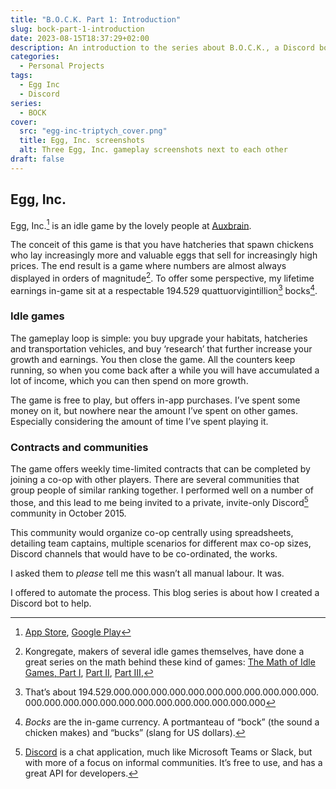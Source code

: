 ```yaml
---
title: "B.O.C.K. Part 1: Introduction"
slug: bock-part-1-introduction
date: 2023-08-15T18:37:29+02:00
description: An introduction to the series about B.O.C.K., a Discord bot I created to help organize co-op teams in Egg, Inc.
categories:
  - Personal Projects
tags:
  - Egg Inc
  - Discord
series:
  - BOCK
cover:
  src: "egg-inc-triptych_cover.png"
  title: Egg, Inc. screenshots
  alt: Three Egg, Inc. gameplay screenshots next to each other
draft: false
---
```


## Egg, Inc.

Egg, Inc.[^1] is an idle game by the lovely people at [Auxbrain](https://auxbrain.com/).

The conceit of this game is that you have hatcheries that spawn chickens who lay increasingly more and valuable eggs
that sell for increasingly high prices. The end result is a game where numbers are almost always displayed in orders of
magnitude[^2]. To offer some perspective, my lifetime earnings in-game sit at a respectable 194.529
quattuorvigintillion[^3] bocks[^4].

### Idle games

The gameplay loop is simple: you buy upgrade your habitats, hatcheries and transportation vehicles, and buy ‘research’
that further increase your growth and earnings. You then close the game. All the counters keep running, so when you come
back after a while you will have accumulated a lot of income, which you can then spend on more growth.

The game is free to play, but offers in-app purchases. I’ve spent some money on it, but nowhere near the amount I’ve
spent on other games. Especially considering the amount of time I’ve spent playing it.

### Contracts and communities

The game offers weekly time-limited contracts that can be completed by joining a co-op with other players. There are
several communities that group people of similar ranking together. I performed well on a number of those, and this lead
to me being invited to a private, invite-only Discord[^5] community in October 2015.

This community would organize co-op centrally using spreadsheets, detailing team captains, multiple scenarios for
different max co-op sizes, Discord channels that would have to be co-ordinated, the works.

I asked them to _please_ tell me this wasn’t all manual labour. It was.

I offered to automate the process. This blog series is about how I created a Discord bot to help.

[^1]:
    [App Store](https://apps.apple.com/us/app/egg-inc/id993492744),
    [Google Play](https://play.google.com/store/apps/details?id=com.auxbrain.egginc)

[^2]:
    Kongregate, makers of several idle games themselves, have done a great series on the math behind these kind of
    games: [The Math of Idle Games, Part I](https://blog.kongregate.com/the-math-of-idle-games-part-i/),
    [Part II](https://blog.kongregate.com/the-math-of-idle-games-part-ii/),
    [Part III](https://blog.kongregate.com/the-math-of-idle-games-part-iii/),

[^3]:
    That’s about
    194.​529.​000.​000.​000.​000.​000.​000.​000.​000.​000.​000.​000.​000.​000.
    ​000.​000.​000.​000.​000.​000.​000.​000.​000.​000.​000

[^4]:
    _Bocks_ are the in-game currency. A portmanteau of “bock” (the sound a chicken makes) and “bucks” (slang for
    US dollars).

[^5]:
    [Discord](https://discord.com) is a chat application, much like Microsoft Teams or Slack, but with more of a focus
    on informal communities. It’s free to use, and has a great API for developers.
